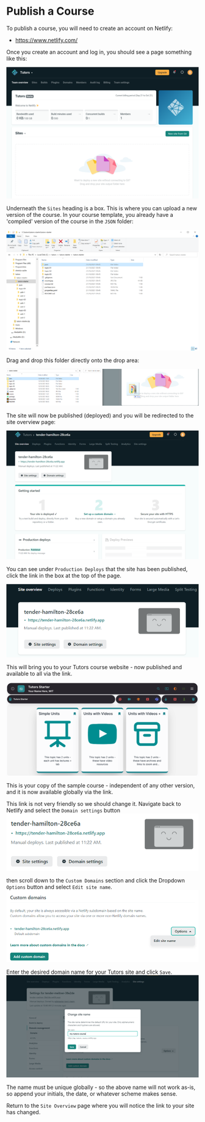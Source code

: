 # Publish a Course

To publish a course, you will need to create an account on Netlify:

- <https://www.netlify.com/>

Once you create an account and log in, you should see a page something like this:

![Netlify Home](img/nethome.png)

Underneath the `Sites` heading is a box. This is where you can upload a new version of the course. In your course template, you already have a 'compiled' version of the course in the `JSON` folder:

![](img/11x.png)

Drag and drop this folder directly onto the drop area:

 ![Drag and Drop json](img/drag.png)

The site will now be published (deployed) and you will be redirected  to the site overview page:

![Site Overview](img/newsite.png)

You can see under `Production Deploys` that the site has been published, click the link in the box at the top of the page. 

![Top Box](img/topbox.png)

This will bring you to your Tutors course website - now published and available to all via the link.

![Home](img/04x.png)

This is your copy of the sample course - independent of any other version, and it is now available globally via the link.

This link is not very friendly so we should change it. Navigate back to Netlify and select the `Domain settings` button 
![Domain Settings](img/20-domain.png)

then scroll down to the `Custom Domains` section and click the Dropdown `Options` button and select `Edit site name`.
![Edit Site Name](img/21-sitename.png)

Enter the desired domain name for your Tutors site and click `Save`.
![Choose a Name](img/12x.png)

The name must be unique globally - so the above name will not work as-is, so append your initials, the date, or whatever scheme makes sense.

Return to the `Site Overview` page where you will notice the link to your site has changed.








